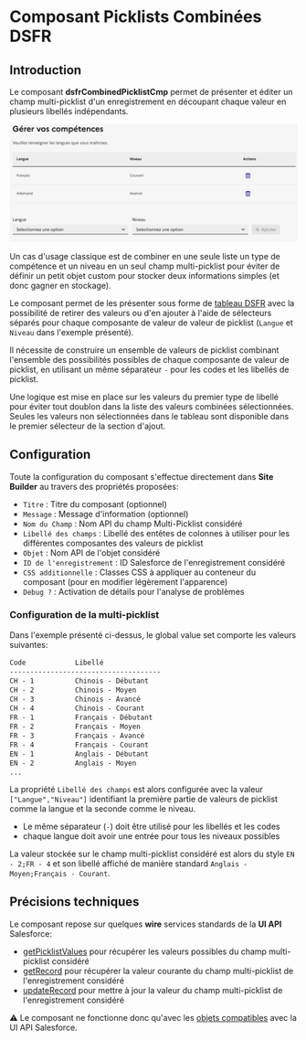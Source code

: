 # Composant Picklists Combinées **DSFR**

## Introduction

Le composant **dsfrCombinedPicklistCmp** permet de présenter et éditer un champ multi-picklist d'un enregistrement en découpant chaque valeur en plusieurs libellés indépendants.

![Combined Picklist](/media/dsfrCombinedPicklistCmp.png) 

Un cas d'usage classique est de combiner en une seule liste un type de compétence et un niveau en un seul champ multi-picklist pour éviter de définir un petit objet custom pour stocker deux informations simples (et donc gagner en stockage).

Le composant permet de les présenter sous forme de [tableau DSFR](https://www.systeme-de-design.gouv.fr/elements-d-interface/composants/tableau) avec la possibilité de retirer des valeurs ou d'en ajouter à l'aide de sélecteurs séparés pour chaque composante de valeur de valeur de picklist (`Langue` et `Niveau` dans l'exemple présenté).

Il nécessite de construire un ensemble de valeurs de picklist combinant l'ensemble des possibilités possibles de chaque composante de valeur de picklist, en utilisant un même séparateur ` - ` pour les codes et les libellés de picklist.

Une logique est mise en place sur les valeurs du premier type de libellé pour éviter tout doublon dans la liste des valeurs combinées sélectionnées. Seules les valeurs non sélectionnées dans le tableau sont disponible dans le premier sélecteur de la section d'ajout.


## Configuration

Toute la configuration du composant s'effectue directement dans **Site Builder** au travers des propriétés proposées:
* `Titre` : Titre du composant (optionnel)
* `Message` : Message d'information (optionnel)
* `Nom du Champ` : Nom API du champ Multi-Picklist considéré
* `Libellé des champs` : Libellé des entêtes de colonnes à utiliser pour les différentes composantes des valeurs de picklist
* `Objet` : Nom API de l'objet considéré
* `ID de l'enregistrement` : ID Salesforce de l'enregistrement considéré
* `CSS additionnelle` : Classes CSS à appliquer au conteneur du composant (pour en modifier légèrement l'apparence)
* `Debug ?` : Activation de détails pour l'analyse de problèmes

### Configuration de la multi-picklist

Dans l'exemple présenté ci-dessus, le global value set comporte les valeurs suivantes:
```
Code            Libellé
-------------------------------------
CH - 1          Chinois - Débutant
CH - 2          Chinois - Moyen
CH - 3          Chinois - Avancé
CH - 4          Chinois - Courant
FR - 1          Français - Débutant
FR - 2          Français - Moyen
FR - 3          Français - Avancé
FR - 4          Français - Courant
EN - 1          Anglais - Débutant
EN - 2          Anglais - Moyen
...
```

La propriété `Libellé des champs` est alors configurée avec la valeur `["Langue","Niveau"]` identifiant la première partie de valeurs de picklist comme la langue et la seconde comme le niveau.
* Le même séparateur (` - `) doit être utilisé pour les libellés et les codes
* chaque langue doit avoir une entrée pour tous les niveaux possibles

La valeur stockée sur le champ multi-picklist considéré est alors du style `EN - 2;FR - 4` et son libellé affiché de manière standard  `Anglais - Moyen;Français - Courant`.


## Précisions techniques

Le composant repose sur quelques **wire** services standards de la **UI API** Salesforce:
* [getPicklistValues](https://developer.salesforce.com/docs/component-library/documentation/en/lwc/lwc.reference_wire_adapters_picklist_values) pour récupérer les valeurs possibles du champ multi-picklist considéré
* [getRecord](https://developer.salesforce.com/docs/component-library/documentation/en/lwc/lwc.reference_wire_adapters_record) pour récupérer la valeur courante du champ multi-picklist de l'enregistrement considéré
* [updateRecord](https://developer.salesforce.com/docs/component-library/documentation/en/lwc/lwc.reference_update_record) pour mettre à jour la valeur du champ multi-picklist de l'enregistrement considéré

⚠️ Le composant ne fonctionne donc qu'avec les [objets compatibles](https://developer.salesforce.com/docs/atlas.en-us.uiapi.meta/uiapi/ui_api_all_supported_objects.htm) avec la UI API Salesforce.